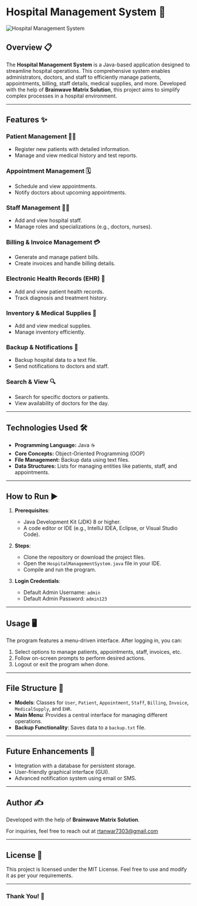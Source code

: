 # Hospital Management System 🏥


![Hospital Management System](https://www.appletechsoft.com/wp-content/uploads/2020/06/Hospital-Management-System.jpg "Hospital Dashboard")

## Overview 📋
The **Hospital Management System** is a Java-based application designed to streamline hospital operations. This comprehensive system enables administrators, doctors, and staff to efficiently manage patients, appointments, billing, staff details, medical supplies, and more. Developed with the help of **Brainwave Matrix Solution**, this project aims to simplify complex processes in a hospital environment.

---

## Features ✨

### Patient Management 👩‍⚕️
- Register new patients with detailed information.
- Manage and view medical history and test reports.

### Appointment Management 🗓️
- Schedule and view appointments.
- Notify doctors about upcoming appointments.

### Staff Management 👨‍⚕️
- Add and view hospital staff.
- Manage roles and specializations (e.g., doctors, nurses).

### Billing & Invoice Management 💳
- Generate and manage patient bills.
- Create invoices and handle billing details.

### Electronic Health Records (EHR) 📄
- Add and view patient health records.
- Track diagnosis and treatment history.

### Inventory & Medical Supplies 🏥
- Add and view medical supplies.
- Manage inventory efficiently.

### Backup & Notifications 🔔
- Backup hospital data to a text file.
- Send notifications to doctors and staff.

### Search & View 🔍
- Search for specific doctors or patients.
- View availability of doctors for the day.

---

## Technologies Used 🛠️
- **Programming Language:** Java ☕
- **Core Concepts:** Object-Oriented Programming (OOP)
- **File Management:** Backup data using text files.
- **Data Structures:** Lists for managing entities like patients, staff, and appointments.

---

## How to Run ▶️

1. **Prerequisites**:
   - Java Development Kit (JDK) 8 or higher.
   - A code editor or IDE (e.g., IntelliJ IDEA, Eclipse, or Visual Studio Code).

2. **Steps**:
   - Clone the repository or download the project files.
   - Open the `HospitalManagementSystem.java` file in your IDE.
   - Compile and run the program.

3. **Login Credentials**:
   - Default Admin Username: `admin`
   - Default Admin Password: `admin123`

---

## Usage 🖥️
The program features a menu-driven interface. After logging in, you can:
1. Select options to manage patients, appointments, staff, invoices, etc.
2. Follow on-screen prompts to perform desired actions.
3. Logout or exit the program when done.

---

## File Structure 📂
- **Models**: Classes for `User`, `Patient`, `Appointment`, `Staff`, `Billing`, `Invoice`, `MedicalSupply`, and `EHR`.
- **Main Menu**: Provides a central interface for managing different operations.
- **Backup Functionality**: Saves data to a `backup.txt` file.

---

## Future Enhancements 🚀
- Integration with a database for persistent storage.
- User-friendly graphical interface (GUI).
- Advanced notification system using email or SMS.

---

## Author ✍️
Developed with the help of **Brainwave Matrix Solution**.

For inquiries, feel free to reach out at rtanwar7303@gmail.com

---

## License 📜
This project is licensed under the MIT License. Feel free to use and modify it as per your requirements.

---

### Thank You! 🙌
